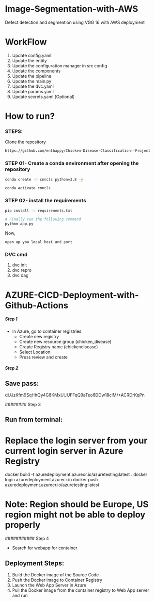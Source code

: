 # Image-Segmentation-with-AWS
Defect detection and segmention using VGG 16 with AWS  deployment



# WorkFlow


1. Update config.yaml 
2. Update the entity
3. Update the configuration manager in src config
4. Update the components
5. Update the pipeline 
6. Update the main.py
7. Update the dvc.yaml
8. Update params.yaml
9. Update secrets.yaml [Optional]



# How to run?
### STEPS:

Clone the repository

```bash
https://github.com/entbappy/Chicken-Disease-Classification--Project
```
### STEP 01- Create a conda environment after opening the repository

```bash
conda create -n cnncls python=3.8 -y
```

```bash
conda activate cnncls
```


### STEP 02- install the requirements
```bash
pip install -r requirements.txt
```


```bash
# Finally run the following command
python app.py
```

Now,
```bash
open up you local host and port
```


### DVC cmd

1. dvc init
2. dvc repro
3. dvc dag


# AZURE-CICD-Deployment-with-Github-Actions

##### Step 1
*  In Azure, go to container registries
	- Create new registry
	- Create new resource group (chicken_disease)
	- Create Registry name (chickendisease) 
	- Select Location
	- Press review and create

##### Step 2
## Save pass:

dUJzKfm9SqHhQy4G8KMxUUUFFqQ9aTeo6DDw18clM/+ACRDrKqPn




######## Step 3

## Run from terminal:
# Replace the login server from your current login server in Azure Registry


docker build -t azuredeployment.azurecr.io/azuretesting:latest .
docker login azuredeployment.azurecr.io
docker push azuredeployment.azurecr.io/azuretesting:latest

# Note: Region should be Europe, US region might not be able to deploy properly
########### Step 4
* Search for webapp for container



## Deployment Steps:

1. Build the Docker image of the Source Code
2. Push the Docker image to Container Registry
3. Launch the Web App Server in Azure 
4. Pull the Docker image from the container registry to Web App server and run 

